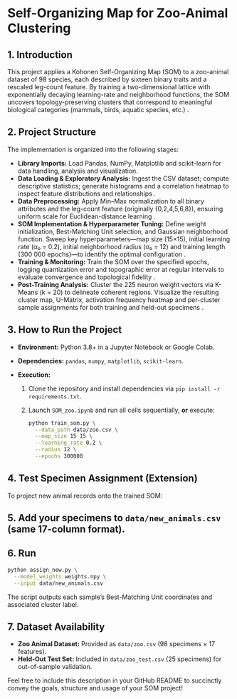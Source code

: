 # Self-Organizing Map for Zoo-Animal Clustering

## 1. Introduction
   This project applies a Kohonen Self-Organizing Map (SOM) to a zoo-animal dataset of 98 species, each described by sixteen binary traits and a rescaled leg-count feature. By training a two-dimensional lattice with exponentially decaying learning-rate and neighborhood functions, the SOM uncovers topology-preserving clusters that correspond to meaningful biological categories (mammals, birds, aquatic species, etc.) .

## 2. Project Structure
The implementation is organized into the following stages:

* **Library Imports:** Load Pandas, NumPy, Matplotlib and scikit-learn for data handling, analysis and visualization.
* **Data Loading & Exploratory Analysis:** Ingest the CSV dataset; compute descriptive statistics; generate histograms and a correlation heatmap to inspect feature distributions and relationships .
* **Data Preprocessing:** Apply Min–Max normalization to all binary attributes and the leg-count feature (originally {0,2,4,5,6,8}), ensuring uniform scale for Euclidean-distance learning .
* **SOM Implementation & Hyperparameter Tuning:** Define weight initialization, Best-Matching Unit selection, and Gaussian neighborhood function. Sweep key hyperparameters—map size (15×15), initial learning rate (α₀ = 0.2), initial neighborhood radius (σ₀ = 12) and training length (300 000 epochs)—to identify the optimal configuration .
* **Training & Monitoring:** Train the SOM over the specified epochs, logging quantization error and topographic error at regular intervals to evaluate convergence and topological fidelity .
* **Post-Training Analysis:** Cluster the 225 neuron weight vectors via K-Means (k = 20) to delineate coherent regions. Visualize the resulting cluster map, U-Matrix, activation frequency heatmap and per-cluster sample assignments for both training and held-out specimens .

## 3. How to Run the Project

* **Environment:** Python 3.8+ in a Jupyter Notebook or Google Colab.
* **Dependencies:** `pandas`, `numpy`, `matplotlib`, `scikit-learn`.
* **Execution:**

  1. Clone the repository and install dependencies via `pip install -r requirements.txt`.
  2. Launch `SOM_zoo.ipynb` and run all cells sequentially, **or** execute:

     ```bash
     python train_som.py \
       --data_path data/zoo.csv \
       --map_size 15 15 \
       --learning_rate 0.2 \
       --radius 12 \
       --epochs 300000
     ```

## 4. Test Specimen Assignment (Extension)
   To project new animal records onto the trained SOM:

## 5. Add your specimens to `data/new_animals.csv` (same 17-column format).

## 6. Run

   ```bash
   python assign_new.py \
     --model_weights weights.npy \
     --input data/new_animals.csv
   ```

   The script outputs each sample’s Best-Matching Unit coordinates and associated cluster label.

## 7. Dataset Availability

* **Zoo Animal Dataset:** Provided as `data/zoo.csv` (98 specimens × 17 features).
* **Held-Out Test Set:** Included in `data/zoo_test.csv` (25 specimens) for out-of-sample validation.

Feel free to include this description in your GitHub README to succinctly convey the goals, structure and usage of your SOM project!
